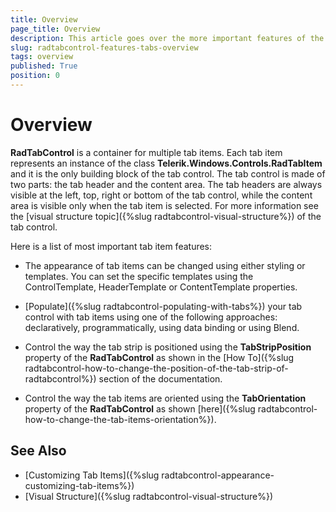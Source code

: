 ```yaml
---
title: Overview
page_title: Overview
description: This article goes over the more important features of the RadTabItem.
slug: radtabcontrol-features-tabs-overview
tags: overview
published: True
position: 0
---
```


# Overview

__RadTabControl__ is a container for multiple tab items. Each tab item represents an instance of the class __Telerik.Windows.Controls.RadTabItem__ and it is the only building block of the tab control. The tab control is made of two parts: the tab header and the content area. The tab headers are always visible at the left, top, right or bottom of the tab control, while the content area is visible only when the tab item is selected. For more information see the [visual structure topic]({%slug radtabcontrol-visual-structure%}) of the tab control.				

Here is a list of most important tab item features:

* The appearance of tab items can be changed using either styling or templates. You can set the specific templates using the ControlTemplate, HeaderTemplate or ContentTemplate properties.					

* [Populate]({%slug radtabcontrol-populating-with-tabs%}) your tab control with tab items using one of the following approaches: declaratively, programmatically, using data binding or using Blend.		

* Control the way the tab strip is positioned using the __TabStripPosition__ property of the __RadTabControl__ as shown in the [How To]({%slug radtabcontrol-how-to-change-the-position-of-the-tab-strip-of-radtabcontrol%}) section of the documentation.

* Control the way the tab items are oriented using the __TabOrientation__ property of the __RadTabControl__ as shown [here]({%slug radtabcontrol-how-to-change-the-tab-items-orientation%}).				

## See Also  
 * [Customizing Tab Items]({%slug radtabcontrol-appearance-customizing-tab-items%})  
 * [Visual Structure]({%slug radtabcontrol-visual-structure%})  
